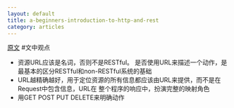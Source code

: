 ```yaml
---
layout: default
title: a-beginners-introduction-to-http-and-rest
category: articles
---
```

[原文](http://net.tutsplus.com/tutorials/other/a-beginners-introduction-to-http-and-rest/)
#文中观点
+ 资源URL应该是名词，否则不是RESTful。
是否使用URL来描述一个动作，是最基本的区分RESTful和non-RESTful系统的基础
+ URL越精确越好，用于定位资源的所有信息都应该由URL来提供，而不是在Request中包含信息，URL在
整个程序的响应中，扮演完整的映射角色
+ 用GET POST PUT DELETE来明确动作
